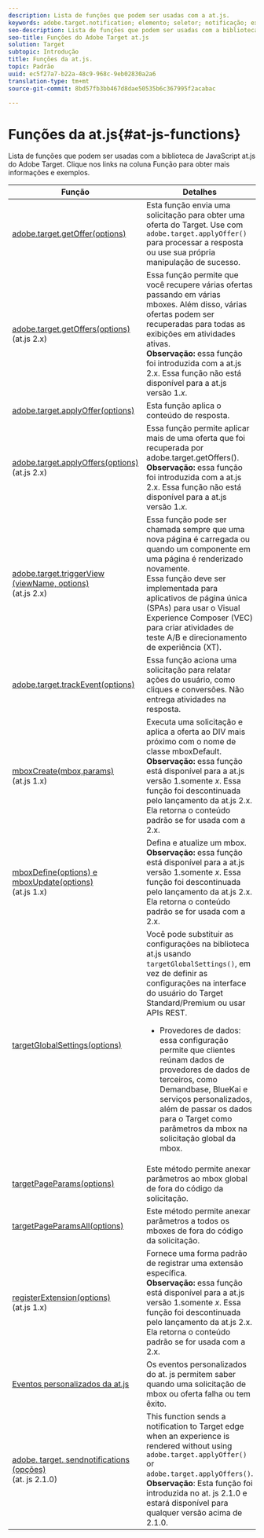```yaml
---
description: Lista de funções que podem ser usadas com a at.js.
keywords: adobe.target.notification; elemento; seletor; notificação; extensão
seo-description: Lista de funções que podem ser usadas com a biblioteca de JavaScript at.js do Adobe Target.
seo-title: Funções do Adobe Target at.js
solution: Target
subtopic: Introdução
title: Funções da at.js.
topic: Padrão
uuid: ec5f27a7-b22a-48c9-968c-9eb02830a2a6
translation-type: tm+mt
source-git-commit: 8bd57fb3bb467d8dae50535b6c367995f2acabac

---
```



# Funções da at.js{#at-js-functions}

Lista de funções que podem ser usadas com a biblioteca de JavaScript at.js do Adobe Target. Clique nos links na coluna Função para obter mais informações e exemplos.

| Função | Detalhes |
| --- | --- | 
| [adobe.target.getOffer(options)](/help/c-implementing-target/c-implementing-target-for-client-side-web/adobe-target-getoffer.md) | Esta função envia uma solicitação para obter uma oferta do Target. Use com `adobe.target.applyOffer()` para processar a resposta ou use sua própria manipulação de sucesso. |
| [adobe.target.getOffers(options)](/help/c-implementing-target/c-implementing-target-for-client-side-web/adobe-target-getoffers-atjs-2.md)<br>(at.js 2.x) | Essa função permite que você recupere várias ofertas passando em várias mboxes. Além disso, várias ofertas podem ser recuperadas para todas as exibições em atividades ativas.<br>**Observação:** essa função foi introduzida com a at.js 2.x. Essa função não está disponível para a at.js versão 1.*x*. |
| [adobe.target.applyOffer(options)](/help/c-implementing-target/c-implementing-target-for-client-side-web/adobe-target-applyoffer.md) | Esta função aplica o conteúdo de resposta. |
| [adobe.target.applyOffers(options)](/help/c-implementing-target/c-implementing-target-for-client-side-web/adobe-target-applyoffers-atjs-2.md)<br>(at.js 2.x) | Essa função permite aplicar mais de uma oferta que foi recuperada por adobe.target.getOffers().<br>**Observação:** essa função foi introduzida com a at.js 2.x. Essa função não está disponível para a at.js versão 1.*x*. |
| [adobe.target.triggerView (viewName, options)](/help/c-implementing-target/c-implementing-target-for-client-side-web/adobe-target-triggerview-atjs-2.md)<br>(at.js 2.x) | Essa função pode ser chamada sempre que uma nova página é carregada ou quando um componente em uma página é renderizado novamente.<br> Essa função deve ser implementada para aplicativos de página única (SPAs) para usar o Visual Experience Composer (VEC) para criar atividades de teste A/B e direcionamento de experiência (XT). |
| [adobe.target.trackEvent(options)](/help/c-implementing-target/c-implementing-target-for-client-side-web/adobe-target-trackevent.md) | Essa função aciona uma solicitação para relatar ações do usuário, como cliques e conversões. Não entrega atividades na resposta. |
| [mboxCreate(mbox,params)](/help/c-implementing-target/c-implementing-target-for-client-side-web/mboxcreate-atjs.md)<br>(at.js 1.x) | Executa uma solicitação e aplica a oferta ao DIV mais próximo com o nome de classe mboxDefault.<br>**Observação:** essa função está disponível para a at.js versão 1.somente *x*. Essa função foi descontinuada pelo lançamento da at.js 2.x. Ela retorna o conteúdo padrão se for usada com a 2.x. |
| [mboxDefine(options) e mboxUpdate(options)](/help/c-implementing-target/c-implementing-target-for-client-side-web/mboxdefine-mboxupdate-atjs-1x.md)<br>(at.js 1.x) | Defina e atualize um mbox.<br>**Observação:** essa função está disponível para a at.js versão 1.somente *x*. Essa função foi descontinuada pelo lançamento da at.js 2.x. Ela retorna o conteúdo padrão se for usada com a 2.x. |
| [targetGlobalSettings(options)](/help/c-implementing-target/c-implementing-target-for-client-side-web/targetgobalsettings.md) | Você pode substituir as configurações na biblioteca at.js usando `targetGlobalSettings()`, em vez de definir as configurações na interface do usuário do Target Standard/Premium ou usar APIs REST.<ul><li>Provedores de dados: essa configuração permite que clientes reúnam dados de provedores de dados de terceiros, como Demandbase, BlueKai e serviços personalizados, além de passar os dados para o Target como parâmetros da mbox na solicitação global da mbox.</li></ul> |
| [targetPageParams(options)](/help/c-implementing-target/c-implementing-target-for-client-side-web/targetpageparams.md) | Este método permite anexar parâmetros ao mbox global de fora do código da solicitação. |
| [targetPageParamsAll(options)](/help/c-implementing-target/c-implementing-target-for-client-side-web/targetpageparamsall.md) | Este método permite anexar parâmetros a todos os mboxes de fora do código da solicitação. |
| [registerExtension(options)](/help/c-implementing-target/c-implementing-target-for-client-side-web/registerextension-atjs-1x.md)<br>(at.js 1.x) | Fornece uma forma padrão de registrar uma extensão específica.<br>**Observação:** essa função está disponível para a at.js versão 1.somente *x*. Essa função foi descontinuada pelo lançamento da at.js 2.x. Ela retorna o conteúdo padrão se for usada com a 2.x. |
| [Eventos personalizados da at.js](/help/c-implementing-target/c-implementing-target-for-client-side-web/atjs-custom-events.md) | Os eventos personalizados do at. js permitem saber quando uma solicitação de mbox ou oferta falha ou tem êxito. |
| [adobe. target. sendnotifications (opções)](/help/c-implementing-target/c-implementing-target-for-client-side-web/adobe.target.sendnotifications-atjs-21.md)<br>(at. js 2.1.0) | This function sends a notification to Target edge when an experience is rendered without using `adobe.target.applyOffer()` or `adobe.target.applyOffers()`.<br>**Observação**: Esta função foi introduzida no at. js 2.1.0 e estará disponível para qualquer versão acima de 2.1.0. |

